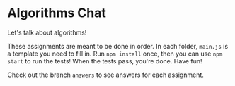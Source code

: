 # Algorithms Chat

Let's talk about algorithms!

These assignments are meant to be done in order. In each folder, `main.js` is a
template you need to fill in. Run `npm install` once, then you can use `npm start` to run the tests! When the tests pass, you're done. Have fun!

Check out the branch `answers` to see answers for each assignment.

